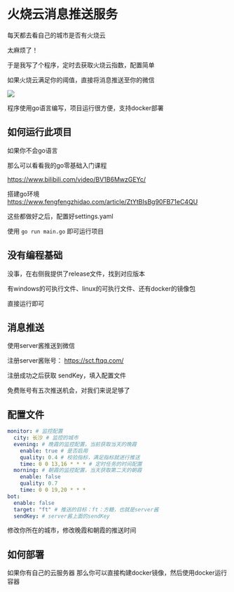 # 火烧云消息推送服务

每天都去看自己的城市是否有火烧云

太麻烦了！

于是我写了个程序，定时去获取火烧云指数，配置简单

如果火烧云满足你的阈值，直接将消息推送至你的微信

![](https://image.fengfengzhidao.com/rj_10259001f2cfba6630b318de3b4d39ee065.png)


程序使用go语言编写，项目运行很方便，支持docker部署

## 如何运行此项目
如果你不会go语言

那么可以看看我的go零基础入门课程

https://www.bilibili.com/video/BV1B6MwzGEYc/

搭建go环境
https://www.fengfengzhidao.com/article/ZtYtBIsBg90FB71eC4QU

这些都做好之后，配置好settings.yaml

使用 `go run main.go` 即可运行项目


## 没有编程基础
没事，在右侧我提供了release文件，找到对应版本

有windows的可执行文件、linux的可执行文件、还有docker的镜像包

直接运行即可

## 消息推送
使用server酱推送到微信

注册server酱账号： https://sct.ftqq.com/

注册成功之后获取 sendKey，填入配置文件

免费账号有五次推送机会，对我们来说足够了

## 配置文件
```yaml
monitor: # 监控配置
  city: 长沙 # 监控的城市
  evening: # 晚霞的监控配置，当前获取当天的晚霞
    enable: true # 是否启用
    quality: 0.4 # 校验指标，满足指标就进行推送
    time: 0 0 13,16 * * * # 定时任务的时间配置
  morning: # 朝霞的监控配置，当天获取第二天的朝霞
    enable: false
    quality: 0.7
    time: 0 0 19,20 * * *
bot:
  enable: false
  target: "ft" # 推送的目标：ft：方糖，也就是server酱
  sendKey: # server酱上面的sendKey
```
修改你所在的城市，修改晚霞和朝霞的推送时间


## 如何部署
如果你有自己的云服务器
那么你可以直接构建docker镜像，然后使用docker运行容器